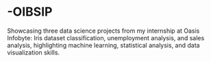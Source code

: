 # -OIBSIP
Showcasing three data science projects from my internship at Oasis Infobyte: Iris dataset classification, unemployment analysis, and sales analysis, highlighting machine learning, statistical analysis, and data visualization skills.

